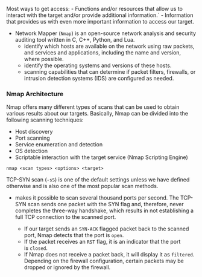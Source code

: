 Most ways to get access:
	- Functions and/or resources that allow us to interact with the target and/or provide additional information.`
	- Information that provides us with even more important information to access our target.

* Network Mapper (`Nmap`) is an open-source network analysis and security auditing tool written in C, C++, Python, and Lua.
	* identify which hosts are available on the network using raw packets, and services and applications, including the name and version, where possible.
	* identify the operating systems and versions of these hosts.
	* scanning capabilities that can determine if packet filters, firewalls, or intrusion detection systems (IDS) are configured as needed.

### Nmap Architecture

Nmap offers many different types of scans that can be used to obtain various results about our targets. Basically, Nmap can be divided into the following scanning techniques:
- Host discovery
- Port scanning
- Service enumeration and detection
- OS detection
- Scriptable interaction with the target service (Nmap Scripting Engine)

`nmap <scan types> <options> <target>`

TCP-SYN scan (`-sS`) is one of the default settings unless we have defined otherwise and is also one of the most popular scan methods.
* makes it possible to scan several thousand ports per second. The TCP-SYN scan sends one packet with the SYN flag and, therefore, never completes the three-way handshake, which results in not establishing a full TCP connection to the scanned port.

	- If our target sends an `SYN-ACK` flagged packet back to the scanned port, Nmap detects that the port is `open`.
	- If the packet receives an `RST` flag, it is an indicator that the port is `closed`.
	- If Nmap does not receive a packet back, it will display it as `filtered`. Depending on the firewall configuration, certain packets may be dropped or ignored by the firewall.